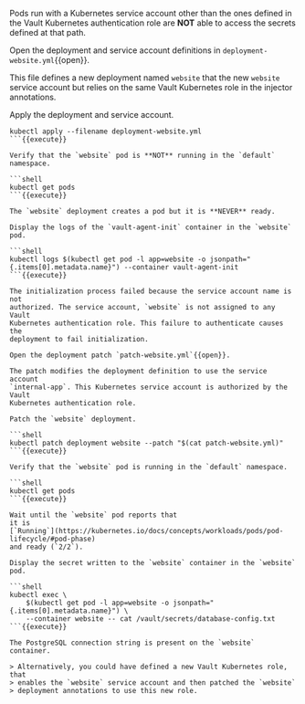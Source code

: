 Pods run with a Kubernetes service account other than the ones defined in the
Vault Kubernetes authentication role are **NOT** able to access the secrets
defined at that path.

Open the deployment and service account definitions in
`deployment-website.yml`{{open}}.

This file defines a new deployment named `website` that the new `website`
service account but relies on the same Vault Kubernetes role in the injector
annotations.

Apply the deployment and service account.

```shell
kubectl apply --filename deployment-website.yml
```{{execute}}

Verify that the `website` pod is **NOT** running in the `default` namespace.

```shell
kubectl get pods
```{{execute}}

The `website` deployment creates a pod but it is **NEVER** ready.

Display the logs of the `vault-agent-init` container in the `website` pod.

```shell
kubectl logs $(kubectl get pod -l app=website -o jsonpath="{.items[0].metadata.name}") --container vault-agent-init
```{{execute}}

The initialization process failed because the service account name is not
authorized. The service account, `website` is not assigned to any Vault
Kubernetes authentication role. This failure to authenticate causes the
deployment to fail initialization.

Open the deployment patch `patch-website.yml`{{open}}.

The patch modifies the deployment definition to use the service account
`internal-app`. This Kubernetes service account is authorized by the Vault
Kubernetes authentication role.

Patch the `website` deployment.

```shell
kubectl patch deployment website --patch "$(cat patch-website.yml)"
```{{execute}}

Verify that the `website` pod is running in the `default` namespace.

```shell
kubectl get pods
```{{execute}}

Wait until the `website` pod reports that
it is
[`Running`](https://kubernetes.io/docs/concepts/workloads/pods/pod-lifecycle/#pod-phase)
and ready (`2/2`).

Display the secret written to the `website` container in the `website`
pod.

```shell
kubectl exec \
    $(kubectl get pod -l app=website -o jsonpath="{.items[0].metadata.name}") \
    --container website -- cat /vault/secrets/database-config.txt
```{{execute}}

The PostgreSQL connection string is present on the `website` container.

> Alternatively, you could have defined a new Vault Kubernetes role, that
> enables the `website` service account and then patched the `website`
> deployment annotations to use this new role.
